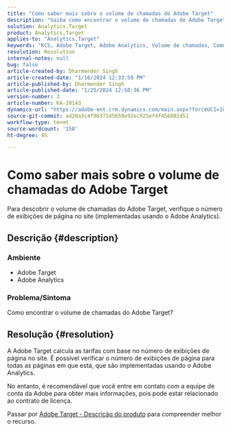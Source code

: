 ```yaml
---
title: "Como saber mais sobre o volume de chamadas do Adobe Target"
description: "Saiba como encontrar o volume de chamadas do Adobe Target. Verifique o número de visualizações de página no site."
solution: Analytics,Target
product: Analytics,Target
applies-to: "Analytics,Target"
keywords: "KCS, Adobe Target, Adobe Analytics, Volume de chamadas, Como"
resolution: Resolution
internal-notes: null
bug: false
article-created-by: Dharmender Singh
article-created-date: "1/16/2024 12:33:59 PM"
article-published-by: Dharmender Singh
article-published-date: "1/25/2024 12:50:36 PM"
version-number: 3
article-number: KA-20143
dynamics-url: "https://adobe-ent.crm.dynamics.com/main.aspx?forceUCI=1&pagetype=entityrecord&etn=knowledgearticle&id=2c352184-6bb4-ee11-a569-6045bd0065b6"
source-git-commit: a420a3c4f0637145659e92ec925ef4f456802d51
workflow-type: tm+mt
source-wordcount: '158'
ht-degree: 4%

---
```


# Como saber mais sobre o volume de chamadas do Adobe Target


Para descobrir o volume de chamadas do Adobe Target, verifique o número de exibições de página no site (implementadas usando o Adobe Analytics).

## Descrição {#description}


### <b>Ambiente</b>

- Adobe Target
- Adobe Analytics


### <b>Problema/Sintoma</b>

Como encontrar o volume de chamadas do Adobe Target?


## Resolução {#resolution}


A Adobe Target calcula as tarifas com base no número de exibições de página no site. É possível verificar o número de exibições de página para todas as páginas em que está, que são implementadas usando o Adobe Analytics.

No entanto, é recomendável que você entre em contato com a equipe de conta da Adobe para obter mais informações, pois pode estar relacionado ao contrato de licença.

Passar por [Adobe Target - Descrição do produto](https://helpx.adobe.com/jp/legal/product-descriptions/adobe-target.html) para compreender melhor o recurso.


